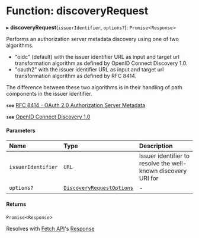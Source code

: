 # Function: discoveryRequest

▸ **discoveryRequest**(`issuerIdentifier`, `options?`): `Promise`<`Response`\>

Performs an authorization server metadata discovery using one of two
algorithms.

- "oidc" (default) with the issuer identifier URL as input and target url
transformation algorithm as defined by OpenID Connect Discovery 1.0.
- "oauth2" with the issuer identifier URL as input and target url
transformation algorithm as defined by RFC 8414.

The difference between these two algorithms is in their handling of path
components in the issuer identifier.

**`see`** [RFC 8414 - OAuth 2.0 Authorization Server Metadata](https://www.rfc-editor.org/rfc/rfc8414.html#section-3)

**`see`** [OpenID Connect Discovery 1.0](https://openid.net/specs/openid-connect-discovery-1_0.html#ProviderConfig)

#### Parameters

| Name | Type | Description |
| :------ | :------ | :------ |
| `issuerIdentifier` | `URL` | Issuer identifier to resolve the well-known discovery URI for |
| `options?` | [`DiscoveryRequestOptions`](../interfaces/DiscoveryRequestOptions.md) | - |

#### Returns

`Promise`<`Response`\>

Resolves with
[Fetch API](https://developer.mozilla.org/en-US/docs/Web/API/Fetch_API)'s
[Response](https://developer.mozilla.org/en-US/docs/Web/API/Response)
